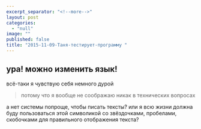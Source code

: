 ```yaml
---
excerpt_separator: "<!--more-->"
layout: post
categories: 
  - "null"
image: ""
published: false
title: "2015-11-09-Таня-тестирует-программу "
---
```




## ура! можно изменить язык! 

всё-таки я чувствую себя немного дурой  

> потому что я вообще не соображаю никак в технических вопросах


а нет системы попроще, чтобы писать тексты? или я всю жизни должна буду пользоваться этой символикой со звёздочками, пробелами, скобочками для правильного отображения текста?
